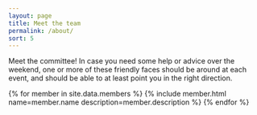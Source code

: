 ```yaml
---
layout: page
title: Meet the team
permalink: /about/
sort: 5
---
```


Meet the committee! In case you need some help or advice over the weekend, one or more of these friendly faces should be around at each event, and should be
able to at least point you in the right direction.

<div class="flexgrid" style="display:flex; flex-wrap: wrap; justify-content: space-between">
{% for member in site.data.members %}
{% include member.html name=member.name description=member.description %}
{% endfor %}
</div>
